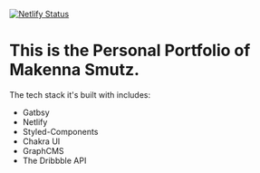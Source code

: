 [![Netlify Status](https://api.netlify.com/api/v1/badges/409061dc-9538-44f5-b797-979473e23dea/deploy-status)](https://app.netlify.com/sites/makenna-smutz/deploys)

# This is the Personal Portfolio of Makenna Smutz.

The tech stack it's built with includes:

- Gatbsy
- Netlify
- Styled-Components
- Chakra UI
- GraphCMS
- The Dribbble API
